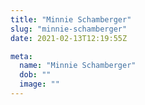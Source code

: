 ```yaml
---
title: "Minnie Schamberger"
slug: "minnie-schamberger"
date: 2021-02-13T12:19:55Z

meta:
  name: "Minnie Schamberger"
  dob: ""
  image: ""
---
```


